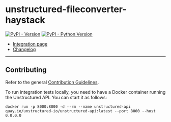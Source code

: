 # unstructured-fileconverter-haystack

[![PyPI - Version](https://img.shields.io/pypi/v/unstructured-fileconverter-haystack.svg)](https://pypi.org/project/unstructured-fileconverter-haystack)
[![PyPI - Python Version](https://img.shields.io/pypi/pyversions/unstructured-fileconverter-haystack.svg)](https://pypi.org/project/unstructured-fileconverter-haystack)

- [Integration page](https://haystack.deepset.ai/integrations/unstructured-file-converter)
- [Changelog](https://github.com/deepset-ai/haystack-core-integrations/blob/main/integrations/unstructured/CHANGELOG.md)

---

## Contributing

Refer to the general [Contribution Guidelines](https://github.com/deepset-ai/haystack-core-integrations/blob/main/CONTRIBUTING.md).

To run integration tests locally, you need to have a Docker container running the Unstructured API.
You can start it as follows:

```console
docker run -p 8000:8000 -d --rm --name unstructured-api quay.io/unstructured-io/unstructured-api:latest --port 8000 --host 0.0.0.0
```